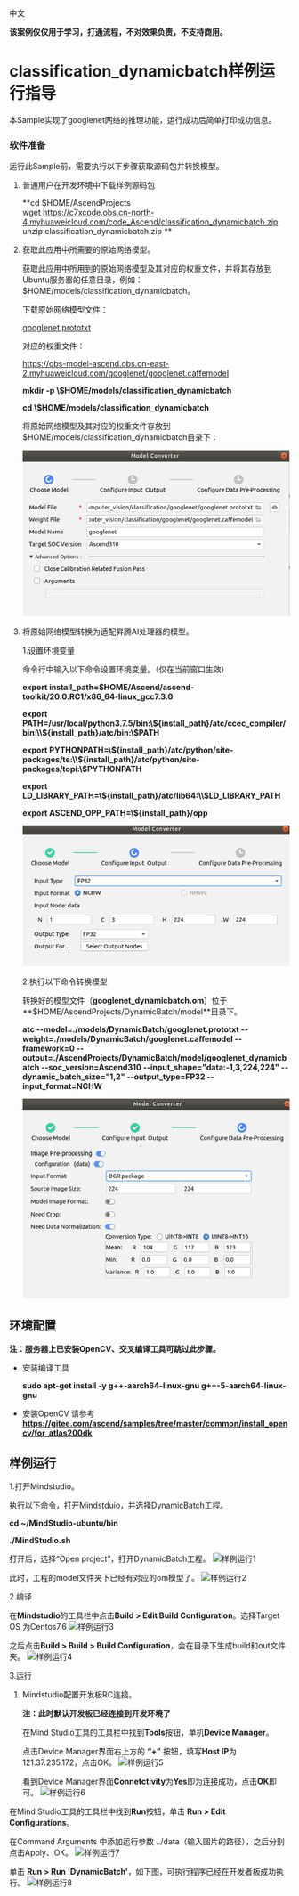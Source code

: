中文

**该案例仅仅用于学习，打通流程，不对效果负责，不支持商用。**

# classification_dynamicbatch样例运行指导

本Sample实现了googlenet网络的推理功能，运行成功后简单打印成功信息。

### 软件准备

运行此Sample前，需要执行以下步骤获取源码包并转换模型。

1. 普通用户在开发环境中下载样例源码包

   **cd $HOME/AscendProjects     
   wget https://c7xcode.obs.cn-north-4.myhuaweicloud.com/code_Ascend/classification_dynamicbatch.zip    
   unzip classification_dynamicbatch.zip **

2. 获取此应用中所需要的原始网络模型。

   获取此应用中所用到的原始网络模型及其对应的权重文件，并将其存放到Ubuntu服务器的任意目录，例如：$HOME/models/classification_dynamicbatch。

   下载原始网络模型文件：

   [googlenet.prototxt](https://gitee.com/HuaweiAscend/models/blob/master/computer_vision/classification/googlenet/googlenet.prototxt)

   对应的权重文件：

   https://obs-model-ascend.obs.cn-east-2.myhuaweicloud.com/googlenet/googlenet.caffemodel

   **mkdir -p \\$HOME/models/classification_dynamicbatch**

   **cd \\$HOME/models/classification_dynamicbatch**

   将原始网络模型及其对应的权重文件存放到$HOME/models/classification_dynamicbatch目录下：

   ![](figures/模型转换1.png "模型转换1")  

3. 将原始网络模型转换为适配昇腾AI处理器的模型。

   1.设置环境变量

   命令行中输入以下命令设置环境变量。（仅在当前窗口生效）

   **export install_path=\$HOME/Ascend/ascend-toolkit/20.0.RC1/x86_64-linux_gcc7.3.0**  

   **export PATH=/usr/local/python3.7.5/bin:\\${install_path}/atc/ccec_compiler/bin:\\${install_path}/atc/bin:\\$PATH**  

   **export PYTHONPATH=\\${install_path}/atc/python/site-packages/te:\\${install_path}/atc/python/site-packages/topi:\\$PYTHONPATH**  

   **export LD_LIBRARY_PATH=\\${install_path}/atc/lib64:\\$LD_LIBRARY_PATH**  

   **export ASCEND_OPP_PATH=\\${install_path}/opp**  

    ![](figures/模型转换2.png "模型转换2")  

   2.执行以下命令转换模型

   转换好的模型文件（**googlenet_dynamicbatch.om**）位于**$HOME/AscendProjects/DynamicBatch/model**目录下。

   **atc --model=./models/DynamicBatch/googlenet.prototxt --weight=./models/DynamicBatch/googlenet.caffemodel --framework=0 --output=./AscendProjects/DynamicBatch/model/googlenet_dynamicbatch --soc_version=Ascend310 --input_shape="data:-1,3,224,224" --dynamic_batch_size="1,2" --output_type=FP32 --input_format=NCHW**
   
    ![](figures/模型转换3.png "模型转换3")

## 环境配置   

**注：服务器上已安装OpenCV、交叉编译工具可跳过此步骤。**  

- 安装编译工具  

  **sudo apt-get install -y g++\-aarch64-linux-gnu g++\-5-aarch64-linux-gnu** 

- 安装OpenCV 
  请参考 **https://gitee.com/ascend/samples/tree/master/common/install_opencv/for_atlas200dk**    

##  样例运行

1.打开Mindstudio。

执行以下命令，打开Mindstduio，并选择DynamicBatch工程。

**cd ~/MindStudio-ubuntu/bin**

**./MindStudio.sh**

打开后，选择“Open project”，打开DynamicBatch工程。
    ![](figures/样例运行1.png "样例运行1")

此时，工程的model文件夹下已经有对应的om模型了。
    ![](figures/样例运行2.png "样例运行2")

2.编译

在**Mindstudio**的工具栏中点击**Build > Edit Build Configuration**。选择Target OS 为Centos7.6
    ![](figures/样例运行3.png "样例运行3")

之后点击**Build > Build > Build Configuration**，会在目录下生成build和out文件夹。
    ![](figures/样例运行4.png "样例运行4")

3.运行

1. Mindstudio配置开发板RC连接。

   **注：此时默认开发板已经连接到开发环境了**

   在Mind Studio工具的工具栏中找到**Tools**按钮，单机**Device Manager**。

   点击Device Manager界面右上方的 **“+”** 按钮，填写**Host IP**为121.37.235.172，点击OK。
    ![](figures/样例运行5.png "样例运行5")

   看到Device Manager界面**Connetctivity**为**Yes**即为连接成功，点击**OK**即可。
    ![](figures/样例运行6.png "样例运行6")

在Mind Studio工具的工具栏中找到**Run**按钮，单击 **Run > Edit Configurations**。

在Command Arguments 中添加运行参数 ../data（输入图片的路径），之后分别点击Apply、OK。
    ![](figures/样例运行7.png "样例运行7")

单击 **Run > Run 'DynamicBatch'**，如下图，可执行程序已经在开发者板成功执行。
    ![](figures/样例运行8.png "样例运行8")

